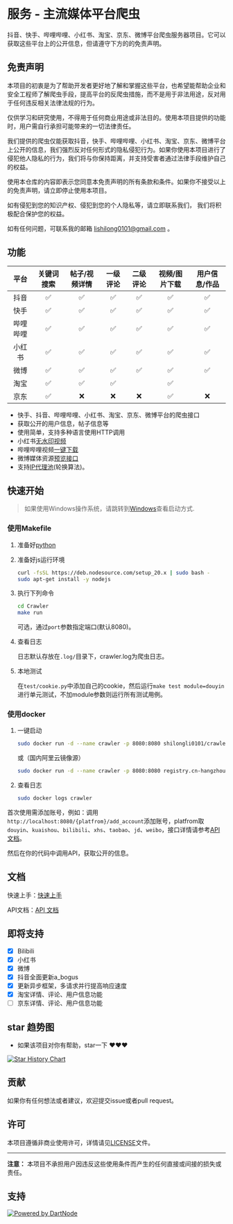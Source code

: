 # 服务 - 主流媒体平台爬虫

抖音、快手、哔哩哔哩、小红书、淘宝、京东、微博平台爬虫服务器项目。它可以获取这些平台上的公开信息，但请遵守下方的的免责声明。

## 免责声明

本项目的初衷是为了帮助开发者更好地了解和掌握这些平台，也希望能帮助企业和安全工程师了解爬虫手段，提高平台的反爬虫措施，而不是用于非法用途，反对用于任何违反相关法律法规的行为。

仅供学习和研究使用，不得用于任何商业用途或非法目的。使用本项目提供的功能时，用户需自行承担可能带来的一切法律责任。

我们提供的爬虫仅能获取抖音，快手、哔哩哔哩、小红书、淘宝、京东、微博平台上公开的信息，我们强烈反对任何形式的隐私侵犯行为。如果你使用本项目进行了侵犯他人隐私的行为，我们将与你保持距离，并支持受害者通过法律手段维护自己的权益。

使用本仓库的内容即表示您同意本免责声明的所有条款和条件。如果你不接受以上的免责声明，请立即停止使用本项目。

如有侵犯到您的知识产权、侵犯到您的个人隐私等，请立即联系我们， 我们将积极配合保护您的权益。

如有任何问题，可联系我的邮箱 <lishilong0101@gmail.com> 。

## 功能

| 平台 | 关键词搜索 | 帖子/视频详情 | 一级评论 | 二级评论 | 视频/图片下载 | 用户信息/作品 |
|:---:|:---:|:---:|:---:|:---:|:---:|:---:|
| 抖音 | ✅ | ✅ | ✅ | ✅ | ✅ | ✅ |
| 快手 | ✅ | ✅ | ✅ | ✅ | ✅ | ✅ |
| 哔哩哔哩 | ✅ | ✅ | ✅ | ✅ | ✅ | ✅ |
| 小红书 | ✅ | ✅ | ✅ | ✅ | ✅ | ✅ |
| 微博 | ✅ | ✅ | ✅ | ✅ | ✅ | ✅ |
| 淘宝 | ✅ | ✅ | ✅ |  | ✅ |  |
| 京东 | ✅ | ❌ | ❌ | ❌ | ✅ | ❌ |

- 快手、抖音、哔哩哔哩、小红书、淘宝、京东、微博平台的爬虫接口
- 获取公开的用户信息，帖子信息等
- 使用简单，支持多种语言使用HTTP调用
- 小红书[无水印视频](docs/api/xhs/xhs.md#获取笔记详情)
- 哔哩哔哩视频[一键下载](docs/api/bilibili/bilibili.md#bilibili视频下载)
- 微博媒体资源[预览接口](docs/api/weibo/weibo.md#微博媒体预览)
- 支持[IP代理池](https://github.com/ShilongLee/Crawler/wiki/%E4%BB%A3%E7%90%86)(轮换算法)。

## 快速开始

> 如果使用Windows操作系统，请跳转到[Windows](https://github.com/ShilongLee/Crawler/wiki/Windows)查看启动方式.

### 使用Makefile

1. 准备好[python](https://www.python.org/)

2. 准备好js运行环境

    ```bash
    curl -fsSL https://deb.nodesource.com/setup_20.x | sudo bash -
    sudo apt-get install -y nodejs
    ```

3. 执行下列命令

    ```bash
    cd Crawler
    make run
    ```

    可选，通过`port`参数指定端口(默认8080)。

4. 查看日志

   日志默认存放在`.log/`目录下，crawler.log为爬虫日志。

5. 本地测试

   在`test/cookie.py`中添加自己的cookie，然后运行`make test module=douyin`进行单元测试，不加module参数则运行所有测试用例。

### 使用docker

1. 一键启动

    ```bash
    sudo docker run -d --name crawler -p 8080:8080 shilongli0101/crawler:latest
    ```

    或（国内阿里云镜像源）

    ```bash
    sudo docker run -d --name crawler -p 8080:8080 registry.cn-hangzhou.aliyuncs.com/shilongli0101/crawler:latest   # 国内镜像源
    ```

2. 查看日志

    ```bash
    sudo docker logs crawler
    ```

首次使用需添加账号，例如：调用`http://localhost:8080/{platfrom}/add_account`添加账号，platfrom取`douyin`、`kuaishou`、`bilibili`、`xhs`、`taobao`、`jd`、`weibo`，接口详情请参考[API 文档](docs/doc.md)。

然后在你的代码中调用API，获取公开的信息。

## 文档

快速上手：[快速上手](https://github.com/ShilongLee/Crawler/wiki/%E5%BF%AB%E9%80%9F%E4%B8%8A%E6%89%8B)

API文档：[API 文档](docs/doc.md)

## 即将支持

- [x] Bilibili
- [x] 小红书
- [x] 微博
- [x] 抖音全面更新a_bogus
- [x] 更新异步框架，多请求并行提高响应速度
- [x] 淘宝详情、评论、用户信息功能
- [ ] 京东详情、评论、用户信息功能

## star 趋势图

- 如果该项目对你有帮助，star一下 ❤️❤️❤️

[![Star History Chart](https://api.star-history.com/svg?repos=ShilongLee/Crawler&type=Date)](https://star-history.com/#ShilongLee/Crawler&Date)

## 贡献

如果你有任何想法或者建议，欢迎提交issue或者pull request。

## 许可

本项目遵循非商业使用许可，详情请见[LICENSE](LICENSE)文件。

---

**注意：** 本项目不承担用户因违反这些使用条件而产生的任何直接或间接的损失或责任。

## 支持

[![Powered by DartNode](https://dartnode.com/branding/DN-Open-Source-sm.png)](https://dartnode.com "Powered by DartNode - Free VPS for Open Source")
